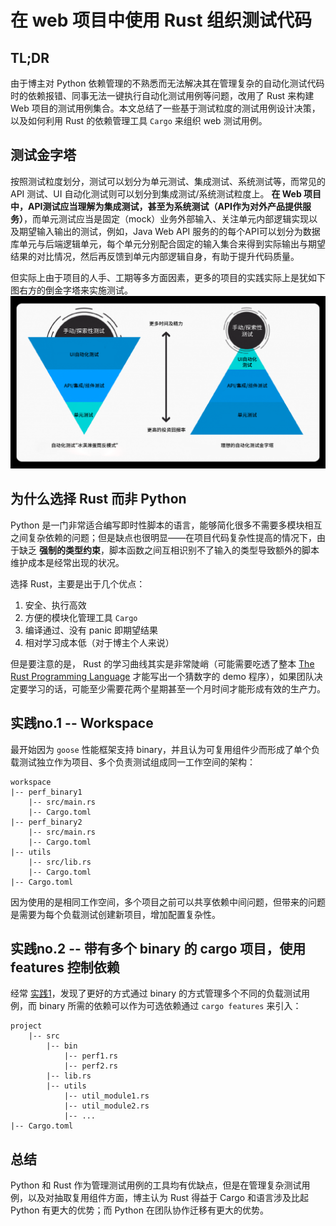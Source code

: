 # 在 web 项目中使用 Rust 组织测试代码

## TL;DR
由于博主对 Python 依赖管理的不熟悉而无法解决其在管理复杂的自动化测试代码时的依赖报错、同事无法一键执行自动化测试用例等问题，改用了 Rust 来构建 Web 项目的测试用例集合。本文总结了一些基于测试粒度的测试用例设计决策，以及如何利用 Rust 的依赖管理工具 `Cargo` 来组织 web 测试用例。

## 测试金字塔
按照测试粒度划分，测试可以划分为单元测试、集成测试、系统测试等，而常见的 API 测试、UI 自动化测试则可以划分到集成测试/系统测试粒度上。 **在 Web 项目中，API测试应当理解为集成测试，甚至为系统测试（API作为对外产品提供服务）**，而单元测试应当是固定（mock）业务外部输入、关注单元内部逻辑实现以及期望输入输出的测试，例如，Java Web API 服务的的每个API可以划分为数据库单元与后端逻辑单元，每个单元分别配合固定的输入集合来得到实际输出与期望结果的对比情况，然后再反馈到单元内部逻辑自身，有助于提升代码质量。

但实际上由于项目的人手、工期等多方面因素，更多的项目的实践实际上是犹如下图右方的倒金字塔来实施测试。
![测试金字塔](static/测试金字塔.png)

## 为什么选择 Rust 而非 Python
Python 是一门非常适合编写即时性脚本的语言，能够简化很多不需要多模块相互之间复杂依赖的问题；但是缺点也很明显——在项目代码复杂性提高的情况下，由于缺乏 **强制的类型约束**，脚本函数之间互相识别不了输入的类型导致额外的脚本维护成本是经常出现的状况。

选择 Rust，主要是出于几个优点：
1. 安全、执行高效
2. 方便的模块化管理工具 `Cargo`
3. 编译通过、没有 panic 即期望结果
4. 相对学习成本低（对于博主个人来说）

但是要注意的是， Rust 的学习曲线其实是非常陡峭（可能需要吃透了整本 [The Rust Programming Language](https://doc.rust-lang.org/book/) 才能写出一个猜数字的 demo 程序），如果团队决定要学习的话，可能至少需要花两个星期甚至一个月时间才能形成有效的生产力。

## 实践no.1 -- Workspace
最开始因为 `goose` 性能框架支持 binary，并且认为可复用组件少而形成了单个负载测试独立作为项目、多个负责测试组成同一工作空间的架构：

```
workspace
|-- perf_binary1
    |-- src/main.rs
    |-- Cargo.toml
|-- perf_binary2
    |-- src/main.rs
    |-- Cargo.toml
|-- utils
    |-- src/lib.rs
    |-- Cargo.toml
|-- Cargo.toml
```

因为使用的是相同工作空间，多个项目之前可以共享依赖中间问题，但带来的问题是需要为每个负载测试创建新项目，增加配置复杂性。

## 实践no.2 -- 带有多个 binary 的 cargo 项目，使用 features 控制依赖
经常 [实践1](#实践no1----workspace)，发现了更好的方式通过 binary 的方式管理多个不同的负载测试用例，而 binary 所需的依赖可以作为可选依赖通过 `cargo features` 来引入：

```
project
    |-- src
        |-- bin
            |-- perf1.rs
            |-- perf2.rs
        |-- lib.rs
        |-- utils
            |-- util_module1.rs
            |-- util_module2.rs
            |-- ...
|-- Cargo.toml
```

## 总结
Python 和 Rust 作为管理测试用例的工具均有优缺点，但是在管理复杂测试用例，以及对抽取复用组件方面，博主认为 Rust 得益于 Cargo 和语言涉及比起 Python 有更大的优势；而 Python 在团队协作迁移有更大的优势。
